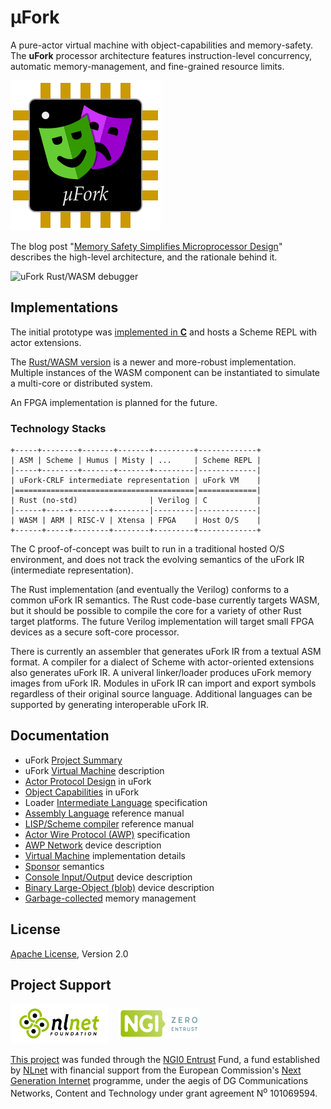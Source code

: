 # μFork

A pure-actor virtual machine with object-capabilities and memory-safety.
The **uFork** processor architecture features
instruction-level concurrency,
automatic memory-management,
and fine-grained resource limits.

![μFork logo](ufork_logo.svg)

The blog post
"[Memory Safety Simplifies Microprocessor Design](http://www.dalnefre.com/wp/2022/08/memory-safety-simplifies-microprocessor-design/)"
describes the high-level architecture,
and the rationale behind it.

![uFork Rust/WASM debugger](screenshot20230410.png)

## Implementations

The initial prototype
was [implemented in **C**](https://github.com/organix/ufork-c)
and hosts a Scheme REPL with actor extensions.

The [Rust/WASM version](vm/wasm/README.md)
is a newer and more-robust implementation.
Multiple instances of the WASM component
can be instantiated to simulate a multi-core
or distributed system.

An FPGA implementation is planned for the future.

### Technology Stacks

```
+-----+--------+-------+-------+---------+-------------+
| ASM | Scheme | Humus | Misty | ...     | Scheme REPL |
|-----+--------+-------+-------+---------|-------------|
| uFork-CRLF intermediate representation | uFork VM    |
|========================================|=============|
| Rust (no-std)                | Verilog | C           |
|------+-----+--------+--------|---------|-------------|
| WASM | ARM | RISC-V | Xtensa | FPGA    | Host O/S    |
+------+-----+--------+--------+---------+-------------+
```

The C proof-of-concept was built to run
in a traditional hosted O/S environment,
and does not track the evolving semantics
of the uFork IR (intermediate representation).

The Rust implementation (and eventually the Verilog)
conforms to a common uFork IR semantics.
The Rust code-base currently targets WASM,
but it should be possible to compile the core
for a variety of other Rust target platforms.
The future Verilog implementation
will target small FPGA devices
as a secure soft-core processor.

There is currently an assembler
that generates uFork IR
from a textual ASM format.
A compiler for a dialect of Scheme
with actor-oriented extensions
also generates uFork IR.
A univeral linker/loader
produces uFork memory images
from uFork IR.
Modules in uFork IR
can import and export symbols
regardless of their original source language.
Additional languages can be supported
by generating interoperable uFork IR.

## Documentation

  * uFork [Project Summary](docs/summary.md)
  * uFork [Virtual Machine](docs/ufork.md) description
  * [Actor Protocol Design](docs/proto.md) in uFork
  * [Object Capabilities](docs/ocaps.md) in uFork
  * Loader [Intermediate Language](docs/ir.md) specification
  * [Assembly Language](docs/asm.md) reference manual
  * [LISP/Scheme compiler](docs/scheme.md) reference manual
  * [Actor Wire Protocol (AWP)](docs/awp.md) specification
  * [AWP Network](docs/awp_device.md) device description
  * [Virtual Machine](docs/vm.md) implementation details
  * [Sponsor](docs/sponsor.md) semantics
  * [Console Input/Output](docs/io_dev.md) device description
  * [Binary Large-Object (blob)](docs/blob_dev.md) device description
  * [Garbage-collected](docs/gc.md) memory management

## License

[Apache License](LICENSE), Version 2.0

## Project Support

<img src="NLnet_banner.png" alt="Logo NLnet: abstract logo of four people seen from above" width="128" height="48" style="padding: 1ex 1em; background: #FFF;" />
<img src="NGI0Entrust_tag.svg" alt="Logo NGI Zero: letterlogo shaped like a tag" width="128" height="48" style="padding: 1ex 1em; background: inherit;" />

[This project](https://nlnet.nl/project/uFork/)
was funded through the [NGI0 Entrust](https://nlnet.nl/entrust) Fund,
a fund established by [NLnet](https://nlnet.nl/) with financial support from
the European Commission's [Next Generation Internet](https://ngi.eu/) programme,
under the aegis of DG Communications Networks,
Content and Technology under grant agreement N<sup>o</sup> 101069594.
